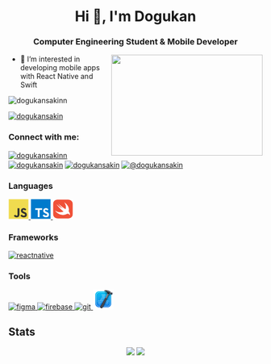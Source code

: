 
<h1 align="center">Hi 👋, I'm Dogukan</h1>
<h3 align="center">Computer Engineering Student & Mobile Developer </h3>

 <img align="right" width='300' height='200' src='https://github.com/DogukanSakin/DogukanSakin/assets/86911611/6f9a79f8-8bd5-4cfb-80be-f0b36350c0eb'/>


- 👀 I’m interested in developing mobile apps with React Native and Swift

<p align="left"> <img src="https://komarev.com/ghpvc/?username=dogukansakin&label=Profile%20views&color=0e75b6&style=flat" alt="dogukansakinn" /> </p>

<p align="left"> <a href="https://twitter.com/dogukansakinn" target="blank"><img src="https://img.shields.io/twitter/follow/dogukansakinn?logo=twitter&style=for-the-badge" alt="dogukansakin" /></a> </p>

<h3 align="left">Connect with me:</h3>
<p align="left">
<a href="https://twitter.com/dogukansakinn" target="_blank"><img align="center" src="https://raw.githubusercontent.com/rahuldkjain/github-profile-readme-generator/master/src/images/icons/Social/twitter.svg" alt="dogukansakinn" height="30" width="40" /></a>
<a href="https://linkedin.com/in/dogukansakin" target="_blank"><img align="center" src="https://raw.githubusercontent.com/rahuldkjain/github-profile-readme-generator/master/src/images/icons/Social/linked-in-alt.svg" alt="dogukansakin" height="30" width="40" /></a>
<a href="https://instagram.com/dogukansakin" target="_blank"><img align="center" src="https://raw.githubusercontent.com/rahuldkjain/github-profile-readme-generator/master/src/images/icons/Social/instagram.svg" alt="dogukansakin" height="30" width="40" /></a>
<a href="https://medium.com/@dogukansakin" target="_blank"><img align="center" src="https://raw.githubusercontent.com/rahuldkjain/github-profile-readme-generator/master/src/images/icons/Social/medium.svg" alt="@dogukansakin" height="30" width="40" /></a>


</p>
<h3 align="left">Languages</h3>

<p align="left"> <a href="https://developer.mozilla.org/en-US/docs/Web/JavaScript" target="_blank" rel="noreferrer"> <img src="https://raw.githubusercontent.com/devicons/devicon/master/icons/javascript/javascript-original.svg" alt="javascript" width="40" height="40"/> </a>  <a href="https://www.typescriptlang.org/" target="_blank" rel="noreferrer"> <img src="https://raw.githubusercontent.com/devicons/devicon/master/icons/typescript/typescript-original.svg" alt="typescript" width="40" height="40"/> </a><a align="left"> <a href="https://developer.apple.com/swift/" target="_blank" rel="noreferrer"> <img src="https://raw.githubusercontent.com/devicons/devicon/master/icons/swift/swift-original.svg" alt="swift" width="40" height="40"/> </a> 

 <h3 align="left">Frameworks</h3>
 <a href="https://reactnative.dev/" target="_blank" rel="noreferrer"> <img src="https://reactnative.dev/img/header_logo.svg" alt="reactnative" width="40" height="40"/> </a> 
 
 <h3 align="left">Tools</h3>

 <p align="left"> <a href="https://www.figma.com/" target="_blank" rel="noreferrer"> <img src="https://www.vectorlogo.zone/logos/figma/figma-icon.svg" alt="figma" width="40" height="40"/> </a> <a href="https://firebase.google.com/" target="_blank" rel="noreferrer"> <img src="https://www.vectorlogo.zone/logos/firebase/firebase-icon.svg" alt="firebase" width="40" height="40"/> </a> 
   <a href="https://git-scm.com/" target="_blank" rel="noreferrer"> <img src="https://www.vectorlogo.zone/logos/git-scm/git-scm-icon.svg" alt="git" width="40" height="40"/> </a>
<a href="https://developer.apple.com/xcode/" target="_blank" rel="noreferrer"> <img src="https://raw.githubusercontent.com/devicons/devicon/master/icons/xcode/xcode-original.svg" alt="swift" width="40" height="40"/> </a> 
</p>

## Stats

<div align='center'>
    <img align=top height="150" src="https://github-readme-stats.vercel.app/api?username=DogukanSakin&theme=radical&show_icons=true"/>
    <img align=top height="150" src="https://github-readme-stats.vercel.app/api/top-langs/?username=DogukanSakin&theme=radical&exclude_repo=github-readme-stats,anuraghazra.github.io&layout=compact"/>
<div>

